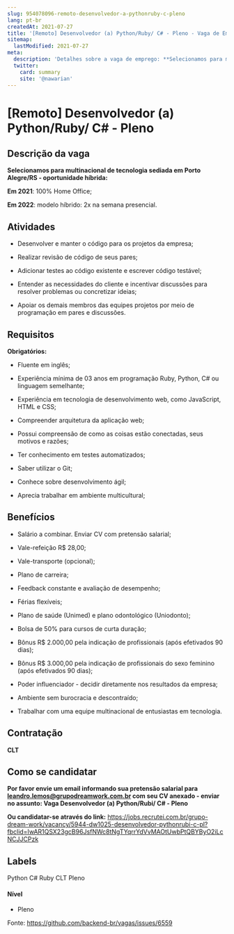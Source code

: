 ```yaml
---
slug: 954078096-remoto-desenvolvedor-a-pythonruby-c-pleno
lang: pt-br
createdAt: 2021-07-27
title: '[Remoto] Desenvolvedor (a) Python/Ruby/ C# - Pleno - Vaga de Emprego'
sitemap:
  lastModified: 2021-07-27
meta:
  description: 'Detalhes sobre a vaga de emprego: **Selecionamos para multinacional de tecnologia sediada em Porto Alegre/RS - oportunidade híbrida:**  **Em 2021**: 100% Home Office;  **Em 2022**: modelo híbrido: 2x na semana presencial.'
  twitter:
    card: summary
    site: '@nawarian'
---
```


# [Remoto] Desenvolvedor (a) Python/Ruby/ C# - Pleno

## Descrição da vaga

**Selecionamos para multinacional de tecnologia sediada em Porto Alegre/RS - oportunidade híbrida:** 

**Em 2021**: 100% Home Office; 

**Em 2022**: modelo híbrido: 2x na semana presencial.

## Atividades

- Desenvolver e manter o código para os projetos da empresa; 

- Realizar revisão de código de seus pares; 

- Adicionar testes ao código existente e escrever código testável; 

- Entender as necessidades do cliente e incentivar discussões para resolver problemas ou concretizar ideias; 

- Apoiar os demais membros das equipes projetos por meio de programação em pares e discussões. 

## Requisitos

**Obrigatórios:**

- Fluente em inglês;

- Experiência mínima de 03 anos em programação Ruby, Python, C# ou linguagem semelhante; 

- Experiência em tecnologia de desenvolvimento web, como JavaScript, HTML e CSS; 

- Compreender arquitetura da aplicação web; 

- Possui compreensão de como as coisas estão conectadas, seus motivos e razões; 

- Ter conhecimento em testes automatizados; 

- Saber utilizar o Git; 

- Conhece sobre desenvolvimento ágil; 

- Aprecia trabalhar em ambiente multicultural; 

## Benefícios

- Salário a combinar. Enviar CV com pretensão salarial; 

- Vale-refeição R$ 28,00; 

- Vale-transporte (opcional); 

- Plano de carreira; 

- Feedback constante e avaliação de desempenho; 

- Férias flexíveis; 

- Plano de saúde (Unimed) e plano odontológico (Uniodonto); 

- Bolsa de 50% para cursos de curta duração; 

- Bônus R$ 2.000,00 pela indicação de profissionais (após efetivados 90 dias); 

- Bônus R$ 3.000,00 pela indicação de profissionais do sexo feminino (após efetivados 90 dias);  

- Poder influenciador - decidir diretamente nos resultados da empresa; 

- Ambiente sem burocracia e descontraído; 

- Trabalhar com uma equipe multinacional de entusiastas em tecnologia.  

## Contratação

**CLT**

## Como se candidatar

**Por favor envie um email informando sua pretensão salarial para leandro.lemos@grupodreamwork.com.br com seu CV anexado - enviar no assunto: Vaga Desenvolvedor (a) Python/Rubi/ C# - Pleno**

**Ou candidatar-se através do link:** https://jobs.recrutei.com.br/grupo-dream-work/vacancy/5944-dw1025-desenvolvedor-pythonrubi-c-pl?fbclid=IwAR1QSX23gcB96JsfNWc8tNgTYqrrYdVvMAOtUwbPtQBYByO2iLcNCJJCPzk

## Labels
Python
C#
Ruby
CLT
Pleno

#### Nível
- Pleno

Fonte: https://github.com/backend-br/vagas/issues/6559